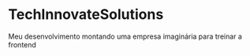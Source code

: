 # TechInnovateSolutions
Meu desenvolvimento montando uma empresa imaginária para treinar a frontend
